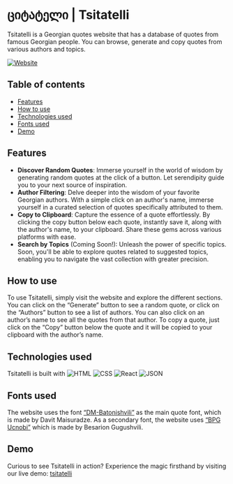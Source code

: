 # ციტატელი | Tsitatelli

Tsitatelli is a Georgian quotes website that has a database of quotes from famous Georgian people. You can browse, generate and copy quotes from various authors and topics.

[![Website](https://img.shields.io/website-up-down-green-red/http/shields.io.svg)](https://tsitatelli.vercel.app/)

## Table of contents

- [Features](#Features "click to see info")
- [How to use](#How-to-use "click to see info")
- [Technologies used](#Technologies-used "click to see info")
- [Fonts used](#fonts-used "click to see font info")
- [Demo](#Demo "click to see info")

## Features

- **Discover Random Quotes**: Immerse yourself in the world of wisdom by generating random quotes at the click of a button. Let serendipity guide you to your next source of inspiration.
- **Author Filtering**: Delve deeper into the wisdom of your favorite Georgian authors. With a simple click on an author's name, immerse yourself in a curated selection of quotes specifically attributed to them.
- **Copy to Clipboard**: Capture the essence of a quote effortlessly. By clicking the copy button below each quote, instantly save it, along with the author's name, to your clipboard. Share these gems across various platforms with ease.
- **Search by Topics** (Coming Soon!): Unleash the power of specific topics. Soon, you'll be able to explore quotes related to suggested topics, enabling you to navigate the vast collection with greater precision.

## How to use

To use Tsitatelli, simply visit the website and explore the different sections. You can click on the “Generate” button to see a random quote, or click on the “Authors” button to see a list of authors. You can also click on an author’s name to see all the quotes from that author. To copy a quote, just click on the “Copy” button below the quote and it will be copied to your clipboard with the author’s name.

## Technologies used

Tsitatelli is built with ![HTML](https://img.shields.io/badge/HTML5-E34F26?style=for-the-badge&logo=html5&logoColor=white) ![CSS](https://img.shields.io/badge/CSS-239120?&style=for-the-badge&logo=css3&logoColor=white) ![React](https://img.shields.io/badge/React-20232A?style=for-the-badge&logo=react&logoColor=61DAFB) ![JSON](https://img.shields.io/badge/json-323330?style=for-the-badge&logo=json&logoColor=pink)

## Fonts used

The website uses the font [“DM-Batonishvili”](https://calligraphy.ge/fonts/dm-batonishvili) as the main quote font, which is made by Davit Maisuradze. As a secondary font, the website uses [“BPG Ucnobi”](https://web-fonts.ge/bpg-ucnobi/) which is made by Besarion Gugushvili.

## Demo

Curious to see Tsitatelli in action? Experience the magic firsthand by visiting our live demo: [tsitatelli](https://tsitatelli.vercel.app)
